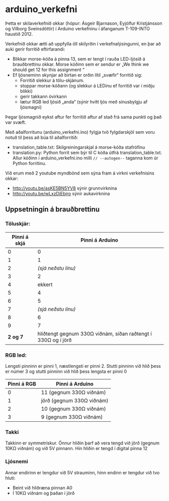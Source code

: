 # arduino_verkefni

Þetta er skilaverkefnið okkar (hópur: Ásgeir Bjarnason, Eyjólfur Kristjánsson og Vilborg Sveinsdóttir) í Arduino verkefninu í áfanganum T-109-INTO haustið 2012.

Verkefnið okkar ætti að uppfylla öll skilyrðin í verkefnalýsingunni, en þar að auki gerir forritið eftirfarandi:

  * Blikkar morse-kóða á pinna 13, sem er tengt í rauða LED-ljósið á brauðbrettinu okkar.
   Morse kóðinn sem er sendur er „We think we should get 12 for this assignment “
  * Ef ljósneminn skynjar að birtan er orðin lítil „svæfir“ forritið sig:
     * Forritið slekkur á tölu-skjánum.
     * stoppar morse-kóðann (og slekkur á LEDinu ef forritið var í miðju blikki)
     * gerir takkann óvirkann
     * lætur RGB led ljósið „anda“ (sýnir hvítt ljós með sínusbylgju af ljósmagni)
   
   Þegar ljósmagnið eykst aftur fer forritið aftur af stað frá sama punkti og það var svæft.

Með aðalforritunu (arduino_verkefni.ino) fylgja tvö fylgdarskjöl sem voru notuð til þess að búa til aðalforritið:

  * translation_table.txt: Skilgreiningarskjal á morse-kóða stafrófinu
  * translation.py: Python forrit sem býr til C kóða útfrá translation_table.txt.  
    Allur kóðinn í arduino_verkefni.ino milli `// --autogen--` taganna kom úr Python forritinu.

Við erum með 2 youtube myndbönd sem sýna fram á virkni verkefnisins okkar:

  * http://youtu.be/asKE5BN5YV8 sýnir grunnvirknina
  * http://youtu.be/wLxzDiEbjro sýnir aukavirknina


## Uppsetningin á brauðbrettinu

### Töluskjár:

Pinni á skjá | Pinni á Arduino
-------------|-----------------------------------------------------------------
     0       |       0
     1       |       1
     2       | *(sjá neðstu línu)*
     3       |       2
     4       |     ekkert
     5       |       4
     6       |       5
     7       | *(sjá neðstu línu)*
     8       |       6
     9       |       7
 **2 og 7**  |  hliðtengt gegnum 330Ω viðnám, síðan raðtengt í 330Ω og í jörð


### RGB led:

Lengsti pinninn er pinni 1, næstlengsti er pinni 2. Stutti pinninn við hlið þess er númer 3 og stutti pinninn við hlið þess lengsta er pinni 0

Pinni á RGB |       Pinni á Arduino
------------|---------------------------
     0      |  11 (gegnum 330Ω viðnám)
     1      | jörð (gegnum 330Ω viðnám)
     2      |  10 (gegnum 330Ω viðnám)
     3      |   9 (gegnum 330Ω viðnám)


### Takki

Takkinn er symmetrískur. Önnur hliðin þarf að vera tengd við jörð (gegnum 10KΩ viðnám) og við 5V pinnann. Hin hliðin er tengd í digital pinna 12


### Ljósnemi

Annar endirinn er tengdur við 5V strauminn, hinn endinn er tengdur við tvo hluti:
  
  * Beint við hliðræna pinnan A0
  * Í 10KΩ viðnám og þaðan í jörð
